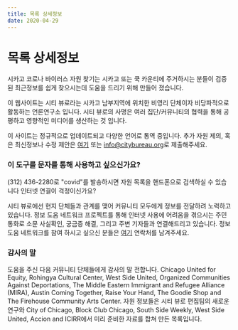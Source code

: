 ```yaml
---
title: 목록 상세정보
date: 2020-04-29
---
```


# 목록 상세정보

시카고 코로나 바이러스 자원 찾기는 시카고 또는 쿡 카운티에 주거하시는 분들이 검증된 최근정보를 쉽게 찾으시는데 도움을 드리기 위해 만들어 졌습니다. 

이 웹사이트는 시티 뷰로라는 시카고 남부지역에 위치한 비영리 단체이자 비당파적으로 활동하는 언론연구소 입니다. 시티 뷰로의 사명은 여러 집단/커뮤니티의 협력을 통해 공평하고 영향적인 미디어를 생산하는 것 입니다. 

이 사이트는 정규적으로 업데이트되고 다양한 언어로 통역 중입니다. 추가 자원 제의, 혹은 최신정보나 수정 제안은 [여기](/ko/suggest-resource/) 또는 [info@citybureau.org](mailto:info@citybureau.org)로 제출해주세요.

### 이 도구를 문자를 통해 사용하고 싶으신가요? 

(312) 436-2280로 "covid"를 발송하시면 자원 목록을 핸드폰으로 검색하실 수 있습니다
인터넷 연결이 걱정이신가요?

시티 뷰로에선 현지 단체들과 관계를 맺어 커뮤니티 모두에게 정보를 전달하려 노력하고 있습니다. 정보 도움 네트워크 프로젝트를 통해 인터넷 사용에 어려움을 겪으시는 주민통화로 소문 사실확인, 궁금증 해결, 그리고 주변 기자들과 연결해드리고 있습니다.  정보 도움 네트워크를 참여 하시고 싶으신 분들은 [여기](https://airtable.com/shrkrEZLHrbGs8szI) 연락처를 남겨주세요.

### 감사의 말

도움을 주신 다음 커뮤니티 단체들에게 감사의 말 전합니다. Chicago United for Equity, Rohingya Cultural Center, West Side United, Organized Communities Against Deportations, The Middle Eastern Immigrant and Refugee Alliance (MIRA), Austin Coming Together, Raise Your Hand, The Goodie Shop and The Firehouse Community Arts Center. 자원 정보들은 시티 뷰로 편집팀의 새로운 연구와 City of Chicago, Block Club Chicago, South Side Weekly, West Side United, Accion and ICIRR에서 미리 준비한 자료를 합쳐 만든 목록입니다.
